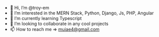 - 👋 Hi, I’m @troy-em
- 👀 I’m interested in the MERN Stack, Python, Django, Js, PHP, Angular
- 🌱 I’m currently learning Typescript
- 💞️ I’m looking to collaborate in any cool projects
- 📫 How to reach me => muiae4@gmail.com

<!---
troy-em/troy-em is a ✨ special ✨ repository because its `README.md` (this file) appears on your GitHub profile.
You can click the Preview link to take a look at your changes.
--->
